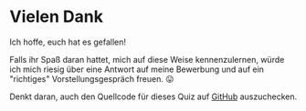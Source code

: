 # Vielen Dank

Ich hoffe, euch hat es gefallen!

Falls ihr Spaß daran hattet, mich auf diese Weise kennenzulernen, würde ich mich riesig über eine Antwort auf meine Bewerbung und auf ein "richtiges" Vorstellungsgespräch freuen. 😛

Denkt daran, auch den Quellcode für dieses Quiz auf [GitHub](https://github.com/leonzuendel/react-quiz) auszuchecken.
